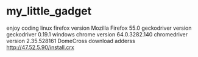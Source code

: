 # my_little_gadget
enjoy coding
linux
firefox version Mozilla Firefox 55.0
geckodriver version geckodriver 0.19.1
windows
chrome version  64.0.3282.140
chromedriver version 2.35.528161
DomeCross download adderss http://47.52.5.90/install.crx
